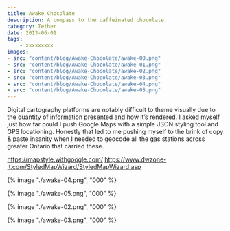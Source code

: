 ```yaml
---
title: Awake Chocolate
description: A compass to the caffeinated chocolate
category: Tether
date: 2013-06-01
tags: 
    - xxxxxxxxx
images: 
- src: "content/blog/Awake-Chocolate/awake-00.png"
- src: "content/blog/Awake-Chocolate/awake-01.png"
- src: "content/blog/Awake-Chocolate/awake-02.png"
- src: "content/blog/Awake-Chocolate/awake-03.png"
- src: "content/blog/Awake-Chocolate/awake-04.png"
- src: "content/blog/Awake-Chocolate/awake-05.png"
---
```


Digital cartography platforms are notably difficult to theme visually due to the quantity of information presented and how it’s rendered. I asked myself just how far could I push Google Maps with a simple JSON styling tool and GPS locationing. Honestly that led to me pushing myself to the brink of copy & paste insanity when I needed to geocode all the gas stations across greater Ontario that carried these. 

https://mapstyle.withgoogle.com/
https://www.dwzone-it.com/StyledMapWizard/StyledMapWizard.asp


<div class="two-column">

{% image "./awake-04.png", "000" %}

{% image "./awake-05.png", "000" %}

{% image "./awake-02.png", "000" %}

{% image "./awake-03.png", "000" %}


</div>